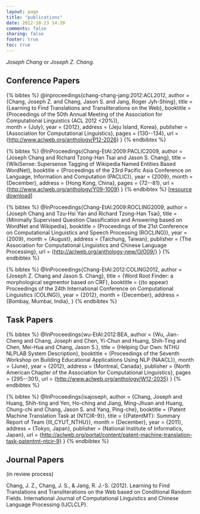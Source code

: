 ```yaml
---
layout: page
title: "publications"
date: 2012-10-23 14:39
comments: false
sharing: false
footer: true
toc: true
---
```


*Joseph Chang* or *Joseph Z. Chang*.

Conference Papers
------------

{% bibtex %}
@inproceedings{chang-chang-jang:2012:ACL2012,
  author    = {Chang, Joseph Z.  and  Chang, Jason S.  and  Jang, Roger Jyh-Shing},
  title     = {Learning to Find Translations and Transliterations on the Web},
  booktitle = {Proceedings of the 50th Annual Meeting of the Association for Computational Linguistics (ACL 2012 <20\%)},  
  month     = {July},
  year      = {2012},
  address   = {Jeju Island, Korea},
  publisher = {Association for Computational Linguistics},
  pages     = {130--134},
  url       = {http://www.aclweb.org/anthology/P12-2026}
}
{% endbibtex %}

{% bibtex %}
@InProceedings{Chang-EtAl:2009:PACLIC2009,
  author    = {Joseph Chang and Richard Tzong-Han Tsai and Jason S. Chang},
  title     = {WikiSense: Supersense Tagging of Wikipedia Named Entities Based WordNet},
  booktitle = {Proceedings of the 23rd Pacific Asia Conference on Language, Information and Computation (PACLIC)},
  year      = {2009},
  month     = {December},
  address   = {Hong Kong, China},
  pages     = {72--81},
  url       = {http://www.aclweb.org/anthology/Y09-1009}
}
{% endbibtex %}
[[resource download](/wikisense)]

{% bibtex %}
@InProceedings{Chang-EtAl:2009:ROCLING2009,
  author    = {Joseph Chang and Tzu-Hsi Yan and Richard Tzong-Han Tsai},
  title     = {Minimally Supervised Question Classification and Answering based on WordNet and Wikipedia},
  booktitle = {Proceedings of the 21st Conference on Computational Linguistics and Speech Processing (ROCLING)},
  year      = {2009},
  month     = {August},
  address   = {Taichung, Taiwan},
  publisher = {The Association for Computational Linguistics and Chinese Language Processing},
  url       = {http://aclweb.org/anthology-new/O/O09/}
}
{% endbibtex %}

{% bibtex %}
@InProceedings{Chang-EtAl:2012:COLING2012,
  author    = {Joseph Z. Chang and Jason S. Chang},
  title     = {Word Root Finder: a morphological segmentor based on CRF},
  booktitle = {(to appear) Proceedings of the 24th International Conference on Computational Linguistics (COLING)},
  year      = {2012},
  month     = {December},
  address   = {Bombay, Mumbai, India},
}
{% endbibtex %}

Task Papers
------------

{% bibtex %}
@InProceedings{wu-EtAl:2012:BEA,
  author    = {Wu, Jian-Cheng  and  Chang, Joseph  and  Chen, Yi-Chun  and  Huang, Shih-Ting  and  Chen, Mei-Hua  and  Chang, Jason S.},
  title     = {Helping Our Own: NTHU NLPLAB System Description},
  booktitle = {Proceedings of the Seventh Workshop on Building Educational Applications Using NLP (NAACL)},
  month     = {June},
  year      = {2012},
  address   = {Montreal, Canada},
  publisher = {North American Chapter of the Association for Computational Linguistics},
  pages     = {295--301},
  url       = {http://www.aclweb.org/anthology/W12-2035}
}
{% endbibtex %}

{% bibtex %}
@InProceedings{isajoseph,
  author   = {Chang, Joseph and Huang, Shih-ting and Yen, Ho-ching and Jiang, Ming-Jhuan and Huang, Chung-chi and Chang, Jason S. and Yang, Ping-che},
  booktitle = {Patent Machine Translation Task at {NTCIR-9}},
  title     = {{PatentMT}: Summary Report of Team {III\_CYUT\_NTHU}},
  month     = {December},
  year      = {2011},
  address   = {Tokyo, Japan},
  publisher = {National Institute of Informatics, Japan},
  url       = {http://aclweb.org/portal/content/patent-machine-translation-task-patentmt-ntcir-9}
}
{% endbibtex %}


Journal Papers 
------------
(in review process)

Chang, J. Z., Chang, J. S., & Jang, R. J.-S. (2012). Learning to Find Translations and Transliterations
on the Web based on Conditional Random Fields. International Journal of Computational Linguistics and
Chinese Language Processing (IJCLCLP). 

<!---
@article{chang-chang-jang:2012:IJCLCLP2012,
  title = {Learning to Find Translations and Transliterations on the Web based on Conditional Random Fields},
  journal = {International Journal of Computational Linguistics and Chinese Language Processing (IJCLCLP)},
  author = {Chang, Joseph Z.  and  Chang, Jason S.  and  Jang, Roger Jyh-Shing},
  year = {2012},
}
-->
